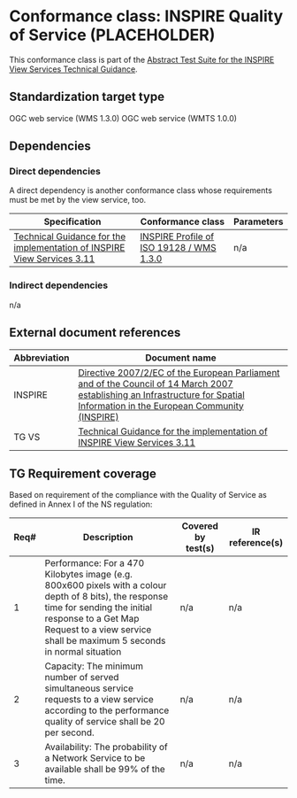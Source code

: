 # Conformance class: INSPIRE Quality of Service (PLACEHOLDER)

This conformance class is part of the [Abstract Test Suite for the INSPIRE View Services Technical Guidance](http://inspire.ec.europa.eu/id/ats/view-service/3.11).

## Standardization target type

OGC web service (WMS 1.3.0)
OGC web service (WMTS 1.0.0) 

## Dependencies

### Direct dependencies

A direct dependency is another conformance class whose requirements must be met by the view service, too.

| Specification | Conformance class | Parameters | 
| ------------- | ----------------- | ---------- |
| [Technical Guidance for the implementation of INSPIRE View Services 3.11](#ref_TG_VS) | [INSPIRE Profile of ISO 19128 / WMS 1.3.0](http://inspire.ec.europa.eu/id/ats/view-service/3.11/iso-19128) | n/a |

### Indirect dependencies

n/a
 
## External document references

| Abbreviation | Document name                       |
| ------------ | ----------------------------------- |
| INSPIRE <a name="ref_INSPIRE"></a> | [Directive 2007/2/EC of the European Parliament and of the Council of 14 March 2007 establishing an Infrastructure for Spatial Information in the European Community (INSPIRE)](http://eur-lex.europa.eu/legal-content/EN/TXT/PDF/?uri=CELEX:32007L0002&from=EN)
| TG VS <a name="ref_TG_VS"></a>   | [Technical Guidance for the implementation of INSPIRE View Services 3.11](http://inspire.jrc.ec.europa.eu/documents/Network_Services/TechnicalGuidance_ViewServices_v3.11.pdf)

## TG Requirement coverage

Based on requirement of the compliance with the Quality of Service as defined in Annex I of the NS regulation:

| Req#   | Description                          | Covered by test(s)                 | IR reference(s)                  |
| ------ | ------------------------------------ | ---------------------------------- | -------------------------------- |
| 1      | Performance: For a 470 Kilobytes image (e.g. 800x600 pixels with a colour depth of 8 bits), the response time for sending the initial response to a Get Map Request to a view service shall be maximum 5 seconds in normal situation     | n/a                                | n/a                              |
| 2      | Capacity: The minimum number of served simultaneous service requests to a view service according to the performance quality of service shall be 20 per second.    | n/a                                | n/a                              |
| 3      | Availability: The probability of a Network Service to be available shall be 99% of the time.     | n/a                                | n/a                              |

